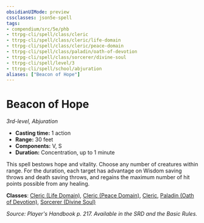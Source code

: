 ```yaml
---
obsidianUIMode: preview
cssclasses: json5e-spell
tags:
- compendium/src/5e/phb
- ttrpg-cli/spell/class/cleric
- ttrpg-cli/spell/class/cleric/life-domain
- ttrpg-cli/spell/class/cleric/peace-domain
- ttrpg-cli/spell/class/paladin/oath-of-devotion
- ttrpg-cli/spell/class/sorcerer/divine-soul
- ttrpg-cli/spell/level/3
- ttrpg-cli/spell/school/abjuration
aliases: ["Beacon of Hope"]
---
```

# Beacon of Hope
*3rd-level, Abjuration*  

- **Casting time:** 1 action
- **Range:** 30 feet
- **Components:** V, S
- **Duration:** Concentration, up to 1 minute

This spell bestows hope and vitality. Choose any number of creatures within range. For the duration, each target has advantage on Wisdom saving throws and death saving throws, and regains the maximum number of hit points possible from any healing.

**Classes**: [Cleric (Life Domain)](compendium/classes/cleric-life-domain.md), [Cleric (Peace Domain)](compendium/classes/cleric-peace-domain-tce.md), [Cleric](compendium/classes/cleric.md), [Paladin (Oath of Devotion)](compendium/classes/paladin-oath-of-devotion.md), [Sorcerer (Divine Soul)](compendium/classes/sorcerer-divine-soul-xge.md)

*Source: Player's Handbook p. 217. Available in the SRD and the Basic Rules.*